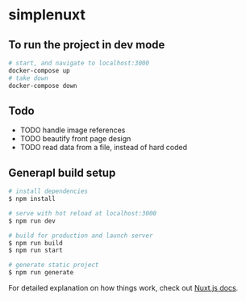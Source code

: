 # simplenuxt

## To run the project in dev mode

```bash
# start, and navigate to localhost:3000
docker-compose up
# take down
docker-compose down
```

## Todo

- TODO handle image references
- TODO beautify front page design
- TODO read data from a file, instead of hard coded

## Generapl build setup

```bash
# install dependencies
$ npm install

# serve with hot reload at localhost:3000
$ npm run dev

# build for production and launch server
$ npm run build
$ npm run start

# generate static project
$ npm run generate
```

For detailed explanation on how things work, check out [Nuxt.js docs](https://nuxtjs.org).
